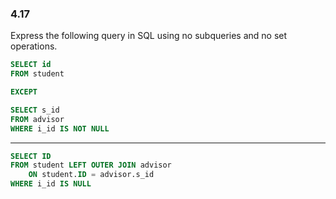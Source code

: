 ### 4.17

Express the following query in SQL using no subqueries and no set operations.

```SQL
SELECT id
FROM student

EXCEPT 

SELECT s_id
FROM advisor 
WHERE i_id IS NOT NULL
```
---
```SQL
SELECT ID
FROM student LEFT OUTER JOIN advisor
    ON student.ID = advisor.s_id
WHERE i_id IS NULL
```